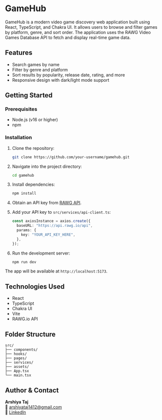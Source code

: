 # GameHub

GameHub is a modern video game discovery web application built using React, TypeScript, and Chakra UI. It allows users to browse and filter games by platform, genre, and sort order. The application uses the RAWG Video Games Database API to fetch and display real-time game data.

## Features

- Search games by name
- Filter by genre and platform
- Sort results by popularity, release date, rating, and more
- Responsive design with dark/light mode support

## Getting Started

### Prerequisites

- Node.js (v16 or higher)
- npm

### Installation

1. Clone the repository:

   ```bash
   git clone https://github.com/your-username/gamehub.git
   ```

2. Navigate into the project directory:

   ```bash
   cd gamehub
   ```

3. Install dependencies:

   ```bash
   npm install
   ```

4. Obtain an API key from [RAWG API](https://rawg.io/apidocs).

5. Add your API key to `src/services/api-client.ts`:

   ```ts
   const axiosInstance = axios.create({
     baseURL: "https://api.rawg.io/api",
     params: {
       key: "YOUR_API_KEY_HERE",
     },
   });
   ```

6. Run the development server:

   ```bash
   npm run dev
   ```

The app will be available at `http://localhost:5173`.

## Technologies Used

- React
- TypeScript
- Chakra UI
- Vite
- RAWG.io API

## Folder Structure

```
src/
├── components/
├── hooks/
├── pages/
├── services/
├── assets/
├── App.tsx
└── main.tsx
```

## Author & Contact

**Arshiya Taj**  
📧 arshiyataj1412@gmail.com  
🔗 [LinkedIn](https://www.linkedin.com/in/arshiya-taj)
